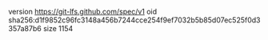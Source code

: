 version https://git-lfs.github.com/spec/v1
oid sha256:d1f9852c96fc3148a456b7244cce254f9ef7032b5b85d07ec525f0d3357a87b6
size 1154

